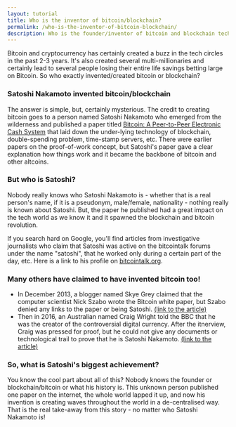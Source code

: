 ```yaml
---
layout: tutorial
title: Who is the inventor of bitcoin/blockchain?
permalink: /who-is-the-inventor-of-bitcoin-blockchain/
description: Who is the founder/inventor of bitcoin and blockchain technology? Who is Satoshi Nakamoto and what is the mystery surrounding him? 
---
```


Bitcoin and cryptocurrency has certainly created a buzz in the tech circles in the past 2-3 years. It's also created several multi-millionaries and certainly lead to several people losing their entire life savings betting large on Bitcoin. So who exactly invented/created bitcoin or blockchain?

### Satoshi Nakamoto invented bitcoin/blockchain
The answer is simple, but, certainly mysterious. The credit to creating bitcoin goes to a person named Satoshi Nakamoto who emerged from the wilderness and published a paper titled [Bitcoin: A Peer-to-Peer Electronic Cash System]("https://bitcoin.org/bitcoin.pdf") that laid down the under-lying technology of blockchain, double-spending problem, time-stamp servers, etc. There were earlier papers on the proof-of-work concept, but Satoshi's paper gave a clear explanation how things work and it became the backbone of bitcoin and other altcoins.

### But who is Satoshi?
Nobody really knows who Satoshi Nakamoto is - whether that is a real person's name, if it is a pseudonym, male/female, nationality - nothing really is known about Satoshi. But, the paper he published had a great impact on the tech world as we know it and it spawned the blockchain and bitcoin revolution.

If you search hard on Google, you'll find articles from investigative journalists who claim that Satoshi was active on the bitcointalk forums under the name "satoshi", that he worked only during a certain part of the day, etc. Here is a link to his profile on [bitcointalk.org](https://bitcointalk.org/index.php?action=profile;u=3). 

### Many others have claimed to have invented bitcoin too! 
* In December 2013, a blogger named Skye Grey claimed that the computer scientist Nick Szabo wrote the Bitcoin white paper, but Szabo denied any links to the paper or being Satoshi. [(link to the article)](https://www.coindesk.com/linguistic-researchers-name-nick-szabo-author-bitcoin-whitepaper/)
* Then in 2016, an Australian named Craig Wright told the BBC that he was the creator of the controversial digital currency. After the itnerview, Craig was pressed for proof, but he could not give any documents or technological trail to prove that he is Satoshi Nakamoto. [(link to the article)](https://en.wikipedia.org/wiki/Craig_Steven_Wright)

### So, what is Satoshi's biggest achievement?
You know the cool part about all of this? Nobody knows the founder or blockchain/bitcoin or what his history is. This unknown person published one paper on the internet, the whole world lapped it up, and now his invention is creating waves throughout the world in a de-centralised way. That is the real take-away from this story - no matter who Satoshi Nakamoto is!

